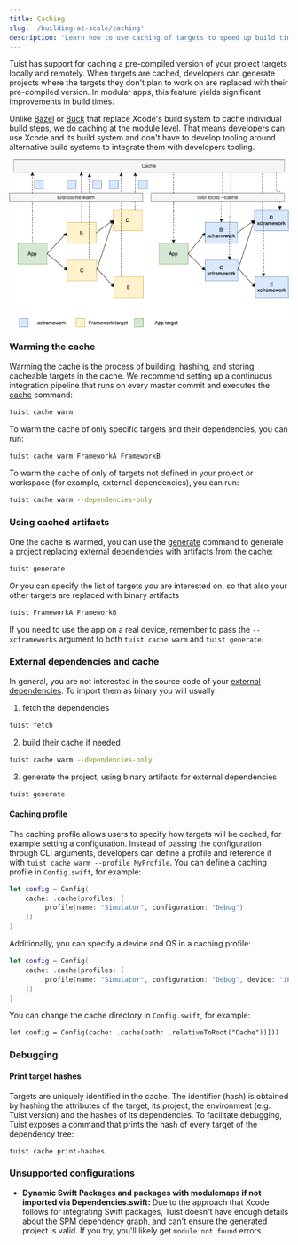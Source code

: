```yaml
---
title: Caching
slug: '/building-at-scale/caching'
description: 'Learn how to use caching of targets to speed up build times in your projects.'
---
```


Tuist has support for caching a pre-compiled version of your project targets locally and remotely.
When targets are cached, developers can generate projects where the targets they don't plan to work on are replaced with their pre-compiled version.
In modular apps, this feature yields significant improvements in build times.

Unlike [Bazel](https://bazel.build/) or [Buck](https://buck.build/) that replace Xcode's build system to cache individual build steps,
we do caching at the module level. That means developers can use Xcode and its build system and don't have to develop tooling around alternative build systems to integrate them with developers tooling.

![An image that shows how the caching feature works](./assets/cache.png)

### Warming the cache

Warming the cache is the process of building, hashing, and storing cacheable targets in the cache.
We recommend setting up a continuous integration pipeline that runs on every master commit and executes the [cache](commands/cache.md) command:

```bash
tuist cache warm
```

To warm the cache of only specific targets and their dependencies, you can run:

```bash
tuist cache warm FrameworkA FrameworkB
```

To warm the cache of only of targets not defined in your project or workspace (for example, external dependencies), you can run:

```bash
tuist cache warm --dependencies-only
```

### Using cached artifacts

One the cache is warmed, you can use the [generate](commands/generate.md) command to generate a project replacing external dependencies with artifacts from the cache:

```bash
tuist generate
```

Or you can specify the list of targets you are interested on, so that also your other targets are replaced with binary artifacts

```bash
tuist FrameworkA FrameworkB
```

If you need to use the app on a real device, remember to pass the `--xcframeworks` argument to both `tuist cache warm` and `tuist generate`.

### External dependencies and cache

In general, you are not interested in the source code of your [external dependencies](dependencies.md). To import them as binary you will usually:

1. fetch the dependencies

```bash
tuist fetch
```

2. build their cache if needed

```bash
tuist cache warm --dependencies-only
```

3. generate the project, using binary artifacts for external dependencies

```bash
tuist generate
```

#### Caching profile

The caching profile allows users to specify how targets will be cached, for example setting a configuration. Instead of passing the configuration through CLI arguments, developers can define a profile and reference it with `tuist cache warm --profile MyProfile`.
You can define a caching profile in `Config.swift`, for example:

```swift
let config = Config(
    cache: .cache(profiles: [
        .profile(name: "Simulator", configuration: "Debug")
    ])
)
```

Additionally, you can specify a device and OS in a caching profile: 

```swift
let config = Config(
    cache: .cache(profiles: [
        .profile(name: "Simulator", configuration: "Debug", device: "iPhone 11 Pro", os: "15.0")
    ])
)
```

You can change the cache directory in `Config.swift`, for example:

```
let config = Config(cache: .cache(path: .relativeToRoot("Cache"))]))
```

### Debugging

#### Print target hashes

Targets are uniquely identified in the cache. The identifier (hash) is obtained by hashing the attributes of the target, its project,
the environment (e.g. Tuist version) and the hashes of its dependencies.
To facilitate debugging, Tuist exposes a command that prints the hash of every target of the dependency tree:

```
tuist cache print-hashes
```

### Unsupported configurations

- **Dynamic Swift Packages and packages with modulemaps if not imported via Dependencies.swift:** Due to the approach that Xcode follows for integrating Swift packages, Tuist doesn't have enough details about the SPM dependency graph, and can't ensure the generated project is valid. If you try, you'll likely get `module not found` errors.
